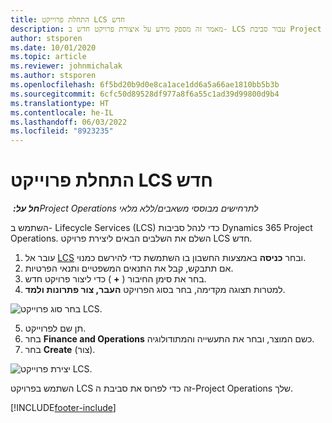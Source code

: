 ```yaml
---
title: התחלת פרוייקט LCS חדש
description: מאמר זה מספק מידע על איצורת פרויקט חדש ב- LCS עבור סביבת Project Operations.
author: stsporen
ms.date: 10/01/2020
ms.topic: article
ms.reviewer: johnmichalak
ms.author: stsporen
ms.openlocfilehash: 6f5bd20b9d0e8ca1ace1dd6a5a66ae1810bb5b3b
ms.sourcegitcommit: 6cfc50d89528df977a8f6a55c1ad39d99800d9b4
ms.translationtype: HT
ms.contentlocale: he-IL
ms.lasthandoff: 06/03/2022
ms.locfileid: "8923235"
---
```

# <a name="start-a-new-lcs-project"></a>התחלת פרוייקט LCS חדש

_**חל על:** ‏Project Operations לתרחישים מבוססי משאבים/ללא מלאי_

השתמש ב- Lifecycle Services‏ (LCS) כדי לנהל סביבות Dynamics 365 Project Operations. השלם את השלבים הבאים ליצירת פרויקט LCS חדש.

1. עובר אל [LCS](https://lcs.dynamics.com/Logon/Index) ובחר **כניסה** באמצעות החשבון בו השתמשת כדי להירשם כמנוי.
2. אם תתבקש, קבל את התנאים המשפטיים ותנאי הפרטיות.
3. בחר את סימן החיבור ( **+** ) כדי ליצור פרויקט חדש.
4. למטרות תצוגה מקדימה, בחר בסוג הפרויקט **העבר, צור פתרונות ולמד**.

  ![בחר סוג פרוייקט LCS.](./media/create-lcs-1.png)

5. תן שם לפרוייקט. 
6. בחר **Finance and Operations** כשם המוצר, ובחר את התעשייה והמתודולוגיה. 
7. בחר **Create** (צור).

![יצירת פרוייקט LCS.](./media/create-lcs-2.png)

השתמש בפרויקט LCS זה כדי לפרוס את סביבת ה-Project Operations שלך.



[!INCLUDE[footer-include](../includes/footer-banner.md)]
